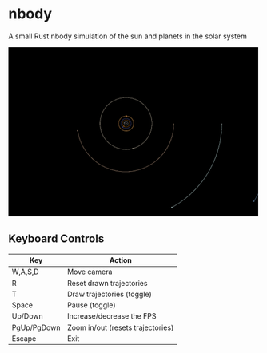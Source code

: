 # nbody
A small Rust nbody simulation of the sun and planets in the solar system

<img src="screenshot.PNG" alt="screenshot" width="500">

## Keyboard Controls
| Key | Action |
| --- | ------ |
| W,A,S,D | Move camera |
| R | Reset drawn trajectories |
| T | Draw trajectories (toggle) |
| Space | Pause (toggle) |
| Up/Down | Increase/decrease the FPS |
| PgUp/PgDown | Zoom in/out (resets trajectories) |
|Escape| Exit |
